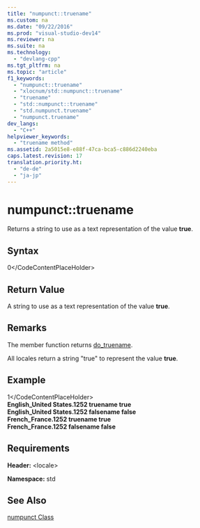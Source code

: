 ```yaml
---
title: "numpunct::truename"
ms.custom: na
ms.date: "09/22/2016"
ms.prod: "visual-studio-dev14"
ms.reviewer: na
ms.suite: na
ms.technology: 
  - "devlang-cpp"
ms.tgt_pltfrm: na
ms.topic: "article"
f1_keywords: 
  - "numpunct::truename"
  - "xlocnum/std::numpunct::truename"
  - "truename"
  - "std::numpunct::truename"
  - "std.numpunct.truename"
  - "numpunct.truename"
dev_langs: 
  - "C++"
helpviewer_keywords: 
  - "truename method"
ms.assetid: 2a5015e8-e88f-47ca-bca5-c886d2240eba
caps.latest.revision: 17
translation.priority.ht: 
  - "de-de"
  - "ja-jp"
---
```

# numpunct::truename
Returns a string to use as a text representation of the value **true**.  
  
## Syntax  
  
<CodeContentPlaceHolder>0\</CodeContentPlaceHolder>  
## Return Value  
 A string to use as a text representation of the value **true**.  
  
## Remarks  
 The member function returns [do_truename](../vs140/numpunct--do_truename.md).  
  
 All locales return a string "true" to represent the value **true**.  
  
## Example  
  
<CodeContentPlaceHolder>1\</CodeContentPlaceHolder>  
 **English_United States.1252 truename true**  
**English_United States.1252 falsename false**  
**French_France.1252 truename true**  
**French_France.1252 falsename false**   
## Requirements  
 **Header:** \<locale>  
  
 **Namespace:** std  
  
## See Also  
 [numpunct Class](../vs140/numpunct-class.md)